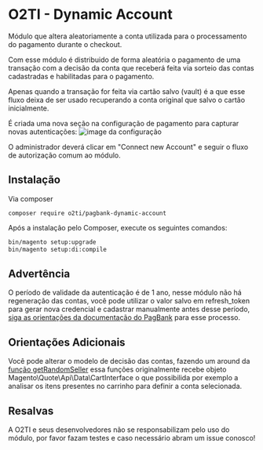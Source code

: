 # O2TI - Dynamic Account

Módulo que altera aleatoriamente a conta utilizada para o processamento do pagamento durante o checkout.

Com esse módulo é distribuido de forma aleatória o pagamento de uma transação com a decisão da conta que receberá feita via sorteio das contas cadastradas e habilitadas para o pagamento.

Apenas quando a transação for feita via cartão salvo (vault) é a que esse fluxo deixa de ser usado recuperando a conta original que salvo o cartão inicialmente.

É criada uma nova seção na configuração de pagamento para capturar novas autenticações:
![image da configuração](https://github.com/elisei/pagbank-dynamic-account/assets/1786389/bac5180e-fea3-4389-8637-5f7af504442b)

O administrador deverá clicar em "Connect new Account" e seguir o fluxo de autorização comum ao módulo.

## Instalação

Via composer

```ssh
composer require o2ti/pagbank-dynamic-account
```

Após a instalação pelo Composer, execute os seguintes comandos:

```sh
bin/magento setup:upgrade
bin/magento setup:di:compile
```

## Advertência
O período de validade da autenticação é de 1 ano, nesse módulo não há regeneração das contas, você pode utilizar o valor salvo em refresh_token para gerar nova credencial e cadastrar manualmente antes desse período, [siga as orientações da documentação do PagBank](https://dev.pagbank.uol.com.br/reference/renovar-access-token) para esse processo.

## Orientações Adicionais

Você pode alterar o modelo de decisão das contas, fazendo um around da [função getRandomSeller](https://github.com/elisei/pagbank-dynamic-account/blob/main/Helper/Data.php#L90) essa funções originalmente recebe objeto Magento\Quote\Api\Data\CartInterface o que possibilida por exemplo a analisar os itens presentes no carrinho para definir a conta selecionada.

## Resalvas

A O2TI e seus desenvolvedores não se responsabilizam pelo uso do módulo, por favor fazam testes e caso necessário abram um issue conosco!